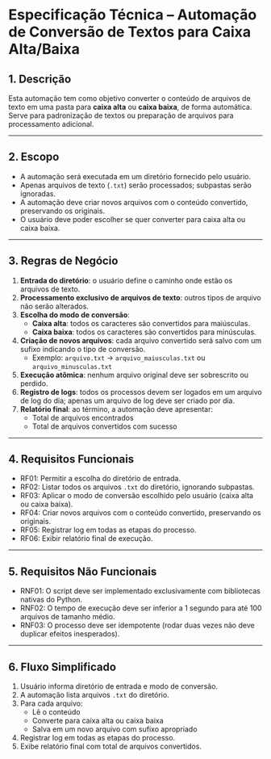 # Especificação Técnica – Automação de Conversão de Textos para Caixa Alta/Baixa

## 1. Descrição
Esta automação tem como objetivo converter o conteúdo de arquivos de texto em uma pasta para **caixa alta** ou **caixa baixa**, de forma automática.  
Serve para padronização de textos ou preparação de arquivos para processamento adicional.

---

## 2. Escopo
- A automação será executada em um diretório fornecido pelo usuário.  
- Apenas arquivos de texto (`.txt`) serão processados; subpastas serão ignoradas.  
- A automação deve criar novos arquivos com o conteúdo convertido, preservando os originais.  
- O usuário deve poder escolher se quer converter para caixa alta ou caixa baixa.

---

## 3. Regras de Negócio
1. **Entrada do diretório**: o usuário define o caminho onde estão os arquivos de texto.  
2. **Processamento exclusivo de arquivos de texto**: outros tipos de arquivo não serão alterados.  
3. **Escolha do modo de conversão**:  
   - **Caixa alta**: todos os caracteres são convertidos para maiúsculas.  
   - **Caixa baixa**: todos os caracteres são convertidos para minúsculas.  
4. **Criação de novos arquivos**: cada arquivo convertido será salvo com um sufixo indicando o tipo de conversão.  
   - Exemplo: `arquivo.txt` → `arquivo_maiusculas.txt` ou `arquivo_minusculas.txt`  
5. **Execução atômica**: nenhum arquivo original deve ser sobrescrito ou perdido.  
6. **Registro de logs**: todos os processos devem ser logados em um arquivo de log do dia; apenas um arquivo de log deve ser criado por dia. 
7. **Relatório final**: ao término, a automação deve apresentar:  
   - Total de arquivos encontrados  
   - Total de arquivos convertidos com sucesso  

---

## 4. Requisitos Funcionais
- RF01: Permitir a escolha do diretório de entrada.  
- RF02: Listar todos os arquivos `.txt` do diretório, ignorando subpastas.  
- RF03: Aplicar o modo de conversão escolhido pelo usuário (caixa alta ou caixa baixa).  
- RF04: Criar novos arquivos com o conteúdo convertido, preservando os originais.  
- RF05: Registrar log em todas as etapas do processo.  
- RF06: Exibir relatório final de execução.  

---

## 5. Requisitos Não Funcionais
- RNF01: O script deve ser implementado exclusivamente com bibliotecas nativas do Python.  
- RNF02: O tempo de execução deve ser inferior a 1 segundo para até 100 arquivos de tamanho médio.  
- RNF03: O processo deve ser idempotente (rodar duas vezes não deve duplicar efeitos inesperados).  

---

## 6. Fluxo Simplificado
1. Usuário informa diretório de entrada e modo de conversão.  
2. A automação lista arquivos `.txt` do diretório.  
3. Para cada arquivo:  
   - Lê o conteúdo  
   - Converte para caixa alta ou caixa baixa  
   - Salva em um novo arquivo com sufixo apropriado  
4. Registrar log em todas as etapas do processo.  
5. Exibe relatório final com total de arquivos convertidos.
